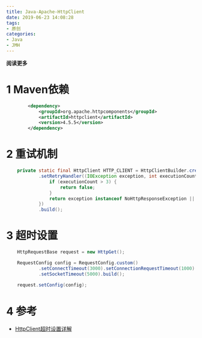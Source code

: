 ```yaml
---
title: Java-Apache-HttpClient
date: 2019-06-23 14:08:28
tags: 
- 原创
categories: 
- Java
- JMH
---
```


**阅读更多**

<!--more-->

# 1 Maven依赖

```xml
        <dependency>
            <groupId>org.apache.httpcomponents</groupId>
            <artifactId>httpclient</artifactId>
            <version>4.5.5</version>
        </dependency>
```

# 2 重试机制

```java
    private static final HttpClient HTTP_CLIENT = HttpClientBuilder.create()
            .setRetryHandler((IOException exception, int executionCount, HttpContext context) -> {
                if (executionCount > 3) {
                    return false;
                }
                return exception instanceof NoHttpResponseException || exception instanceof ConnectTimeoutException;
            })
            .build();

```

# 3 超时设置

```java
    HttpRequestBase request = new HttpGet();

    RequestConfig config = RequestConfig.custom()
            .setConnectTimeout(3000).setConnectionRequestTimeout(1000)
            .setSocketTimeout(5000).build();
    
    request.setConfig(config);
```

# 4 参考

* [HttpClient超时设置详解](https://blog.csdn.net/u011191463/article/details/78664896)
